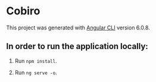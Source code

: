 # Cobiro

This project was generated with [Angular CLI](https://github.com/angular/angular-cli) version 6.0.8.

## In order to run the application locally:

1. Run `npm install`.

2. Run `ng serve -o`.
